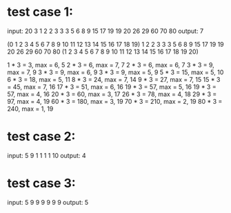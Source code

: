# test case 1:
input:
20 3
1  2  2  3  3  3  5  6  8   9  15 17 19 19 20 26 29 60 70 80
output:
7

(0  1  2  3  4  5  6  7  8  9  10 11 12 13 14 15 16 17 18 19)
 1  2  2  3  3  3  5  6  8   9  15 17 19 19 20 26 29 60 70 80
(1  2  3  4  5  6  7  8  9  10 11 12 13 14 15 16 17 18 19 20)
 
 1 * 3 = 3, max = 6,        5
 2 * 3 = 6, max = 7,        7
 2 * 3 = 6, max = 6,        7
 3 * 3 = 9, max = 7,        9
 3 * 3 = 9, max = 6,        9
 3 * 3 = 9, max = 5,        9
 5 * 3 = 15, max = 5,      10
 6 * 3 = 18, max = 5,      11
 8 * 3 = 24, max = 7,      14
 9 * 3 = 27, max = 7,      15
 15 * 3 = 45, max = 7,    16
 17 * 3 = 51, max = 6,    16
 19 * 3 = 57, max = 5,    16
 19 * 3 = 57, max = 4,    16
 20 * 3 = 60, max = 3,    17
 26 * 3 = 78, max = 4,    18
 29 * 3 = 97, max = 4,    19
 60 * 3 = 180, max = 3,  19
 70 * 3 = 210, max = 2,  19
 80 * 3 = 240, max = 1,  19

# test case 2:
input:
5 9
1 1 1 1 10
output:
4

# test case 3:
input:
5 9
9 9 9 9 9
output:
5

